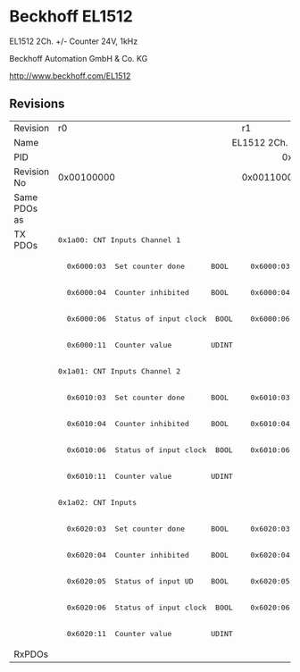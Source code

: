 # Beckhoff EL1512

EL1512 2Ch. +/- Counter 24V, 1kHz

Beckhoff Automation GmbH & Co. KG

http://www.beckhoff.com/EL1512

## Revisions
<table>
<tr >
<td>Revision</td>
<td>r0</td>
<td>r1</td>
<td>r2</td>
<td>r3</td>
<td>r4</td>
<td>r5</td>
</tr>
<tr >
<td>Name</td>
<td colspan=6 align="center">EL1512 2Ch. +/- Counter 24V, 1kHz</td>
</tr>
<tr >
<td>PID</td>
<td colspan=6 align="center">0x05e83052</td>
</tr>
<tr >
<td>Revision No</td>
<td>0x00100000</td>
<td>0x00110000</td>
<td>0x00120000</td>
<td>0x00130000</td>
<td>0x00140000</td>
<td>0x00150000</td>
</tr>
<tr >
<td>Same PDOs as</td>
<td colspan=6 align="center"></td>
</tr>
<tr class="txpdo">
<td rowspan=16 valign=top>TX PDOs</td>
<td colspan=6 align="left"><pre>0x1a00: CNT Inputs Channel 1</pre></td>
<td></td>
</tr>
<tr class="txpdo">
<td><pre>  0x6000:03  Set counter done      BOOL</pre></td>
<td colspan=5 align="left"><pre>  0x6000:03  Status__Set counter done  BOOL</pre></td>
</tr>
<tr class="txpdo">
<td><pre>  0x6000:04  Counter inhibited     BOOL</pre></td>
<td colspan=5 align="left"><pre>  0x6000:04  Status__Counter inhibited  BOOL</pre></td>
</tr>
<tr class="txpdo">
<td><pre>  0x6000:06  Status of input clock  BOOL</pre></td>
<td colspan=5 align="left"><pre>  0x6000:06  Status__Status of input clock  BOOL</pre></td>
</tr>
<tr class="txpdo">
<td colspan=6 align="left"><pre>  0x6000:11  Counter value         UDINT</pre></td>
</tr>
<tr class="txpdo">
<td colspan=6 align="left"><pre>0x1a01: CNT Inputs Channel 2</pre></td>
</tr>
<tr class="txpdo">
<td><pre>  0x6010:03  Set counter done      BOOL</pre></td>
<td colspan=5 align="left"><pre>  0x6010:03  Status__Set counter done  BOOL</pre></td>
</tr>
<tr class="txpdo">
<td><pre>  0x6010:04  Counter inhibited     BOOL</pre></td>
<td colspan=5 align="left"><pre>  0x6010:04  Status__Counter inhibited  BOOL</pre></td>
</tr>
<tr class="txpdo">
<td><pre>  0x6010:06  Status of input clock  BOOL</pre></td>
<td colspan=5 align="left"><pre>  0x6010:06  Status__Status of input clock  BOOL</pre></td>
</tr>
<tr class="txpdo">
<td colspan=6 align="left"><pre>  0x6010:11  Counter value         UDINT</pre></td>
</tr>
<tr class="txpdo">
<td colspan=6 align="left"><pre>0x1a02: CNT Inputs</pre></td>
</tr>
<tr class="txpdo">
<td><pre>  0x6020:03  Set counter done      BOOL</pre></td>
<td colspan=5 align="left"><pre>  0x6020:03  Status__Set counter done  BOOL</pre></td>
</tr>
<tr class="txpdo">
<td><pre>  0x6020:04  Counter inhibited     BOOL</pre></td>
<td colspan=5 align="left"><pre>  0x6020:04  Status__Counter inhibited  BOOL</pre></td>
</tr>
<tr class="txpdo">
<td><pre>  0x6020:05  Status of input UD    BOOL</pre></td>
<td colspan=5 align="left"><pre>  0x6020:05  Status__Status of input UD  BOOL</pre></td>
</tr>
<tr class="txpdo">
<td><pre>  0x6020:06  Status of input clock  BOOL</pre></td>
<td colspan=5 align="left"><pre>  0x6020:06  Status__Status of input clock  BOOL</pre></td>
</tr>
<tr class="txpdo">
<td colspan=6 align="left"><pre>  0x6020:11  Counter value         UDINT</pre></td>
</tr>
<tr >
<td>RxPDOs</td>
<td colspan=6 align="left"></td>
</tr>
</table>
